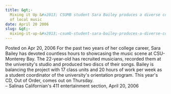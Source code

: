 ```yaml
---
title: &gt;-
  Mixing it Up &#x2013; CSUMB student Sara Bailey produces a diverse compilation
  of local music
date: April 20 2006
slug: &gt;-
  mixing-it-up-&#x2013;-csumb-student-sara-bailey-produces-a-diverse-compilation-of-local-music
---
```





<span class="date">Posted on Apr 20, 2006    </span>
For the past two years of her college career, Sara Bailey has
devoted countless hours to showcasing the music scene at
CSU-Monterey Bay. The 22-year-old has recruited musicians, recorded
them at the university&apos;s studio and produced two discs of their
songs. Bailey is balancing the project with 17 class units and 20
hours of work per week as a student coordinator of the university&apos;s
orientation program. This year&apos;s CD, Out of Order, comes out on
Thursday.<br>
&#x2013; Salinas Californian&apos;s 411 entertainment section, April 20,
2006<br/></br>




